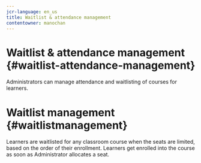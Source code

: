 ```yaml
---
jcr-language: en_us
title: Waitlist & attendance management
contentowner: manochan
---
```



# Waitlist & attendance management {#waitlist-attendance-management}

Administrators can manage attendance and waitlisting of courses for learners.

# Waitlist management  {#waitlistmanagement}

Learners are waitlisted for any classroom course when the seats are limited, based on the order of their enrollment. Learners get enrolled into the course as soon as Administrator allocates a seat.

